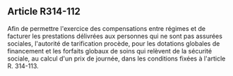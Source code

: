 ## Article R314-112

Afin de permettre l'exercice des compensations entre régimes et de facturer les prestations délivrées aux
personnes qui ne sont pas assurées sociales, l'autorité de tarification procède, pour les dotations globales de
financement et les forfaits globaux de soins qui relèvent de la sécurité sociale, au calcul d'un prix de journée,
dans les conditions fixées à l'article R. 314-113.


